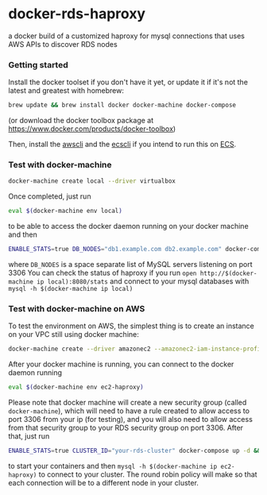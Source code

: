 # docker-rds-haproxy
a docker build of a customized haproxy for mysql connections that uses AWS APIs to discover RDS nodes
### Getting started
Install the docker toolset if you don't have it yet, or update it if it's not the latest and greatest with homebrew: 
```bash
brew update && brew install docker docker-machine docker-compose
```
(or download the docker toolbox package at https://www.docker.com/products/docker-toolbox)

Then, install the [awscli](http://docs.aws.amazon.com/cli/latest/userguide/installing.html) and the [ecscli](http://docs.aws.amazon.com/AmazonECS/latest/developerguide/ECS_CLI_installation.html) if you intend to run this on [ECS](http://docs.aws.amazon.com/AmazonECS/latest/developerguide/Welcome.html). 
### Test with docker-machine
```bash
docker-machine create local --driver virtualbox 
```
Once completed, just run 
```bash
eval $(docker-machine env local)
``` 
to be able to access the docker daemon running on your docker machine and then
```bash
ENABLE_STATS=true DB_NODES="db1.example.com db2.example.com" docker-compose up -d && docker-compose logs
``` 
where `DB_NODES` is a space separate list of MySQL servers listening on port 3306
You can check the status of haproxy if you run `open http://$(docker-machine ip local):8080/stats` and connect to your mysql databases with `mysql -h $(docker-machine ip local)`

### Test with docker-machine on AWS
To test the environment on AWS, the simplest thing is to create an instance on your VPC still using docker machine:
```bash
docker-machine create --driver amazonec2 --amazonec2-iam-instance-profile <role-with-RDS-read-access> --amazonec2-vpc-id <vpc-where-your-RDS-instance-resides> --amazonec2-subnet-id <subnet-in-your-vpc> --amazonec2-region <region-of-your-vpc> --amazonec2-zone <the-zone-for-your-subnets> ec2-haproxy
```
After your docker machine is running, you can connect to the docker daemon running 
```bash
eval $(docker-machine env ec2-haproxy)
```
Please note that docker machine will create a new security group (called `docker-machine`), which will need to have a rule created to allow access to port 3306 from your ip (for testing), and you will also need to allow access from that security group to your RDS security group on port 3306. After that, just run 
```bash
ENABLE_STATS=true CLUSTER_ID="your-rds-cluster" docker-compose up -d && docker-compose logs
```
to start your containers and then `mysql -h $(docker-machine ip ec2-haproxy)` to connect to your cluster. The round robin policy will make so that each connection will be to a different node in your cluster.

